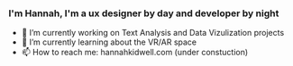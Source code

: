### I'm Hannah, I'm a ux designer by day and developer by night

- 🔭 I’m currently working on Text Analysis and Data Vizulization projects
- 🌱 I’m currently learning about the VR/AR space
- 📫 How to reach me: hannahkidwell.com (under constuction) 

